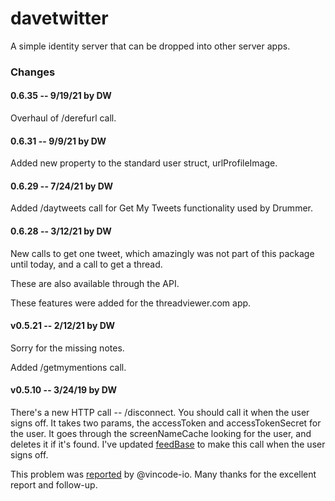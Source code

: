 # davetwitter

A simple identity server that can be dropped into other server apps. 

### Changes

#### 0.6.35 -- 9/19/21 by DW

Overhaul of /derefurl call.

#### 0.6.31 -- 9/9/21 by DW

Added new property to the standard user struct, urlProfileImage. 

#### 0.6.29 -- 7/24/21 by DW

Added /daytweets call for Get My Tweets functionality used by Drummer. 

#### 0.6.28 -- 3/12/21 by DW

New calls to get one tweet, which amazingly was not part of this package until today, and a call to get a thread.

These are also available through the API. 

These features were added for the threadviewer.com app.

#### v0.5.21 -- 2/12/21 by DW

Sorry for the missing notes.

Added /getmymentions call.

#### v0.5.10 -- 3/24/19 by DW

There's a new HTTP call -- /disconnect. You should call it when the user signs off. It takes two params, the accessToken and accessTokenSecret for the user. It goes through the screenNameCache looking for the user, and deletes it if it's found. I've updated <a href="http://feedbase.io/">feedBase</a> to make this call when the user signs off. 

This problem was <a href="https://github.com/scripting/feedBase/issues/40">reported</a> by @vincode-io. Many thanks for the excellent report and follow-up.

